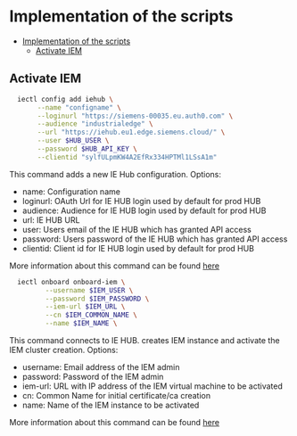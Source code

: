 # Implementation of the scripts

- [Implementation of the scripts](#implementation-of-the-scripts)
  - [Activate IEM](#activate-iem)

## Activate IEM 

  ```bash
    iectl config add iehub \
         --name "configname" \
         --loginurl "https://siemens-00035.eu.auth0.com" \
         --audience "industrialedge" \
         --url "https://iehub.eu1.edge.siemens.cloud/" \
         --user $HUB_USER \
         --password $HUB_API_KEY \
         --clientid "sylfULpmKW4A2EfRx334HPTMl1LSsA1m"
  ```

  This command adds a new IE Hub configuration. Options:

  * name: Configuration name
  * loginurl: OAuth Url for IE HUB login used by default for prod HUB
  * audience: Audience for IE HUB login used by default for prod HUB
  * url: IE HUB URL
  * user: Users email of the IE HUB which has granted API access
  * password: Users password of the IE HUB which has granted API access
  * clientid: Client id for IE HUB login used by default for prod HUB

More information about this command can be found [here](https://industrial-edge.io/developer/platform/references/iectl/docs/iectl_config.html#iectl-config-add-iehub)

  ```bash
    iectl onboard onboard-iem \
           --username $IEM_USER \
           --password $IEM_PASSWORD \
           --iem-url $IEM_URL \
           --cn $IEM_COMMON_NAME \
           --name $IEM_NAME \
  ```
  This command connects to IE HUB. creates IEM instance and activate the IEM cluster creation. Options: 
  * username: Email address of the IEM admin 
  * password: Password of the IEM admin 
  * iem-url: URL with IP address of the IEM virtual machine to be activated
  * cn: Common Name for initial certificate/ca creation
  * name: Name of the IEM instance to be activated

More information about this command can be found [here](https://industrial-edge.io/developer/platform/references/iectl/docs/iectl_onboard.html#iectl-onboard-onboard-iem)

